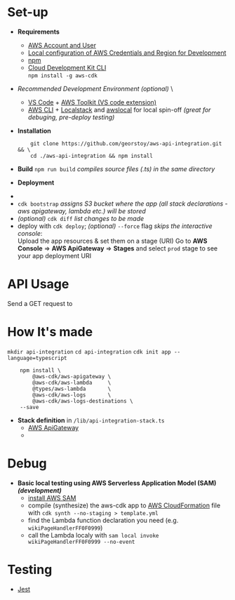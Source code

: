 # 
# Set-up
 * **Requirements**
   * [AWS Account and User](https://aws.amazon.com/premiumsupport/knowledge-center/create-and-activate-aws-account/)
   * [Local configuration of AWS Credentials and Region for Development](https://docs.aws.amazon.com/sdk-for-java/v1/developer-guide/setup-credentials.html)
   * [npm](https://www.npmjs.com/)
   * [Cloud Development Kit CLI](https://www.npmjs.com/package/aws-cdk)\
    `npm install -g aws-cdk`

 * *Recommended Development Environment (optional)* \
   - [VS Code](https://code.visualstudio.com/) + [AWS Toolkit (VS code extension)](https://aws.amazon.com/visualstudiocode)
   - [AWS CLI](https://aws.amazon.com/cli/) + [Localstack](https://github.com/localstack/localstack) and [awslocal](https://github.com/localstack/awscli-local) for local spin-off *(great for debuging, pre-deploy testing)*
 
 * **Installation**
    ```
        git clone https://github.com/georstoy/aws-api-integration.git && \
        cd ./aws-api-integration && npm install 
    ```
 * **Build** `npm run build` 
  *compiles source files (.ts) in the same directory*
 * **Deployment**
  - 
  - `cdk bootstrap` *assigns S3 bucket where the app*
  *(all stack declarations - aws apigateway, lambda etc.) will be stored*
  - *(optional)* `cdk diff` *list changes to be made*
  - deploy with `cdk deploy`; *(optional)* `--force` flag *skips the interactive console*:\
    Upload the app resources & set them on a stage (URI)
    Go to **AWS Console** => **AWS ApiGateway** => **Stages**
    and select `prod` stage to see your app deployment URI

# API Usage
 Send a GET request to 

# How It's made
`mkdir api-integration`
`cd api-integration`
`cdk init app --language=typescript`
```
    npm install \
        @aws-cdk/aws-apigateway \
        @aws-cdk/aws-lambda     \
        @types/aws-lambda       \
        @aws-cdk/aws-logs       \
        @aws-cdk/aws-logs-destinations \
    --save
```
 * **Stack definition** in `/lib/api-integration-stack.ts`
   * [AWS ApiGateway](https://docs.aws.amazon.com/cdk/api/latest/python/aws_cdk.aws_apigateway.README.html)
   * 

# Debug
 * **Basic local testing using AWS Serverless Application Model (SAM) *(development)***
    - [install AWS SAM](https://docs.aws.amazon.com/serverless-application-model/latest/developerguide/serverless-sam-cli-install.html)
    - compile (synthesize) the aws-cdk app to [AWS CloudFormation](https://aws.amazon.com/cloudformation/) file with `cdk synth --no-staging > template.yml`
    - find the Lambda function declaration you need (e.g. `wikiPageHandlerFF0F0999`)
    - call the Lambda localy with `sam local invoke wikiPageHandlerFF0F0999 --no-event`

# Testing
 * [Jest](https://jestjs.io/)
